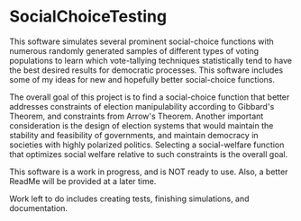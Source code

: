 # SocialChoiceTesting
  This software simulates several prominent social-choice functions with numerous randomly generated samples of different types of voting populations to learn which vote-tallying techniques statistically tend to have the best desired results for democratic processes. This software includes some of my ideas for new and hopefully better social-choice functions. 

  The overall goal of this project is to find a social-choice function that better addresses constraints of election manipulability according to Gibbard's Theorem, and constraints from Arrow's Theorem. Another important consideration is the design of election systems that would maintain the stability and feasibility of governments, and maintain democracy in societies with highly polarized politics. Selecting a social-welfare function that optimizes social welfare relative to such constraints is the overall goal.

  This software is a work in progress, and is NOT ready to use. Also, a better ReadMe will be provided at a later time.

  Work left to do includes creating tests, finishing simulations, and documentation.
